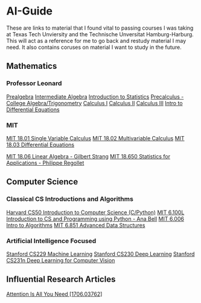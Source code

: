 # AI-Guide
These are links to material that I found vital to passing courses I was taking at Texas Tech Unviersity and the Technische Unversitat Hamburg-Harburg.
This will act as a reference for me to go back and restudy material I may need. It also contains coruses on material I want to study in the future. 


## Mathematics 

### Professor Leonard
[Prealgebra](https://www.youtube.com/watch?v=cC7n_ZyVUns&list=PL4C9296DF81B9EF13)
[Intermediate Algebra](https://www.youtube.com/watch?v=0EnklHkVKXI&list=PLC292123722B1B450)
[Introduction to Statistics](https://www.youtube.com/watch?v=9FtHB7V14Fo&list=PL5102DFDC6790F3D0)
[Precalculus - College Algebra/Trigonometry](https://www.youtube.com/watch?v=9OOrhA2iKak&list=PLDesaqWTN6ESsmwELdrzhcGiRhk5DjwLP)
[Calculus I](https://www.youtube.com/watch?v=fYyARMqiaag&list=PLF797E961509B4EB5)
[Calculus II](https://www.youtube.com/watch?v=H9eCT6f_Ftw&list=PLDesaqWTN6EQ2J4vgsN1HyBeRADEh4Cw-)
[Calculus III](https://www.youtube.com/watch?v=tGVnBAHLApA&list=PLDesaqWTN6ESk16YRmzuJ8f6-rnuy0Ry7)
[Intro to Differential Equations](https://www.youtube.com/watch?v=xf-3ATzFyKA&list=PLDesaqWTN6ESPaHy2QUKVaXNZuQNxkYQ_)

### MIT
[MIT 18.01 Single Variable Calculus](https://www.youtube.com/playlist?list=PL590CCC2BC5AF3BC1)
[MIT 18.02 Multivariable Calculus](https://www.youtube.com/playlist?list=PL4C4C8A7D06566F38)
[MIT 18.03 Differential Equations](https://www.youtube.com/playlist?list=PLEC88901EBADDD980)

[MIT 18.06 Linear Algebra - Gilbert Strang](https://www.youtube.com/playlist?list=PL49CF3715CB9EF31D)
[MIT 18.650 Statistics for Applications - Philippe Regollet](https://www.youtube.com/playlist?list=PLUl4u3cNGP60uVBMaoNERc6knT_MgPKS0)

## Computer Science

### Classical CS Introductions and Algorithms
[Harvard CS50 Introduction to Computer Science (C/Python)](https://www.youtube.com/watch?v=3LPJfIKxwWc&list=PLhQjrBD2T381WAHyx1pq-sBfykqMBI7V4)
[MIT 6.100L Introduction to CS and Programming using Python - Ana Bell](https://www.youtube.com/playlist?list=PLUl4u3cNGP62A-ynp6v6-LGBCzeH3VAQB)
[MIT 6.006 Intro to Algorithms](https://www.youtube.com/playlist?list=PLUl4u3cNGP63EdVPNLG3ToM6LaEUuStEY)
[MIT 6.851 Advanced Data Structures](https://www.youtube.com/playlist?list=PLUl4u3cNGP61hsJNdULdudlRL493b-XZf)

### Artificial Intelligence Focused
[Stanford CS229 Machine Learning](https://www.youtube.com/playlist?list=PLoROMvodv4rMiGQp3WXShtMGgzqpfVfbU)
[Stanford CS230 Deep Learning](https://www.youtube.com/playlist?list=PLoROMvodv4rOABXSygHTsbvUz4G_YQhOb)
[Stanford CS231n Deep Learning for Computer Vision](https://www.youtube.com/playlist?list=PLkt2uSq6rBVctENoVBg1TpCC7OQi31AlC)

## Influential Research Articles
[Attention Is All You Need [1706.03762]](https://arxiv.org/pdf/1706.0)


